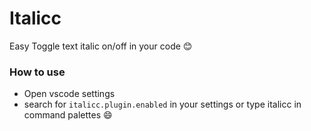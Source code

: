 # Italicc

Easy Toggle text italic on/off in your code 😊

### How to use
- Open vscode settings
- search for `italicc.plugin.enabled` in your settings or type italicc in command palettes 😄
